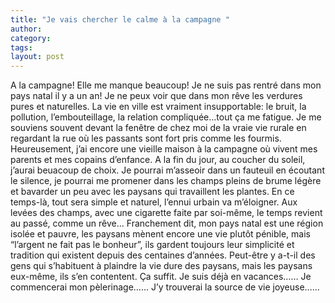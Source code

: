 ```yaml
---
title: "Je vais chercher le calme à la campagne "
author:
category: 
tags: 
layout: post
---
```

A la campagne! Elle me manque beaucoup! Je ne suis pas rentré dans mon pays natal il y a un an! Je ne peux voir que dans mon rêve les verdures pures et naturelles. La vie en ville est vraiment insupportable: le bruit, la pollution, l’embouteillage, la relation compliquée…tout ça me fatigue. Je me souviens souvent devant la fenêtre de chez moi de la vraie vie rurale en regardant la rue où les passants sont fort pris comme les fourmis. Heureusement, j’ai encore une vieille maison à la campagne où vivent mes parents et mes copains d’enfance.
A la fin du jour, au coucher du soleil, j’aurai beuacoup de choix. Je pourrai m’asseoir dans un fauteuil en écoutant le silence, je pourrai me promener dans les champs pleins de brume légère et bavarder un peu avec les paysans qui travaillent les plantes. En ce temps-là, tout sera simple et naturel, l’ennui urbain va m’éloigner. Aux levées des champs, avec une cigarette faite par soi-même, le temps revient au passé, comme un rêve…
Franchement dit, mon pays natal est une région isolée et pauvre, les paysans mènent encore une vie plutôt pénible, mais “l’argent ne fait pas le bonheur”, ils gardent toujours leur simplicité et tradition qui existent depuis des centaines d’années. Peut-être y a-t-il des gens qui s’habituent à plaindre la vie dure des paysans, mais les paysans eux-même, ils s’en contentent. Ça suffit.
Je suis déjà en vacances……
Je commencerai mon pèlerinage……
J’y trouverai la source de vie joyeuse……

